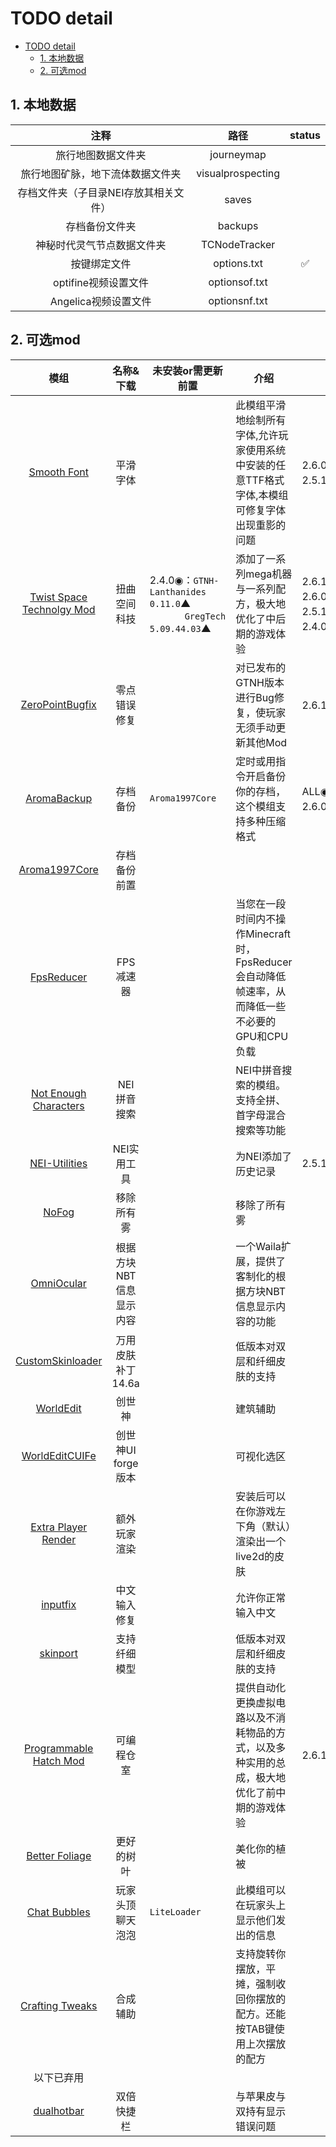 # TODO detail
- [TODO detail](#todo-detail)
  - [1. 本地数据](#1-本地数据)
  - [2. 可选mod](#2-可选mod)


## 1. 本地数据
|                 注释                  |       路径        | status |
| :-----------------------------------: | :---------------: | :----: |
|          旅行地图数据文件夹           |    journeymap     |        |
|   旅行地图矿脉，地下流体数据文件夹    | visualprospecting |        |
| 存档文件夹（子目录NEI存放其相关文件） |       saves       |        |
|            存档备份文件夹             |      backups      |        |
|      神秘时代灵气节点数据文件夹       |   TCNodeTracker   |        |
|             按键绑定文件              |    options.txt    |   ✅    |
|         optifine视频设置文件          |   optionsof.txt   |        |
|         Angelica视频设置文件          |   optionsnf.txt   |        |
## 2. 可选mod
<style>
    p {
        white-space:nowrap;
    }
</style>
|                                                         模组                                                          |        名称&下载        | 未安装or需更新 前置                                                                 | 介绍                                                                                            | 冲突&版本要求                                                                                                                                                                                          |
| :-------------------------------------------------------------------------------------------------------------------: | :---------------------: | ----------------------------------------------------------------------------------- | ----------------------------------------------------------------------------------------------- | ------------------------------------------------------------------------------------------------------------------------------------------------------------------------------------------------------ |
|                                  [Smooth Font](https://www.mcmod.cn/class/1086.html)                                  |        平滑字体         |                                                                                     | 此模组平滑地绘制所有字体,允许玩家使用系统中安装的任意TTF格式字体,本模组可修复字体出现重影的问题 | <p>2.6.0▲：配置文件```config/angelica-modules.cfg```中修改为```enableFontRenderer=false```<br/>2.5.1▼：配置文件```config/fastcraft.ini```$~~~~~~~~~~~$中修改为```enableFontRendererTweaks=false```</p> |
|                          [Twist Space Technolgy Mod](https://www.mcmod.cn/class/12969.html)                           |      扭曲空间科技       | <p>2.4.0◉：`GTNH-Lanthanides 0.11.0`▲<br/>$~~~~~~~~~~~~~$`GregTech 5.09.44.03`▲</p> | 添加了一系列mega机器与一系列配方，极大地优化了中后期的游戏体验                                  | <p>2.6.1▲：模组版本`0.5.0`▲<br/>2.6.0◉：模组版本`0.4.30`◉<br/>2.5.1◉：模组版本`0.4.30`◉<br/>2.4.0◉：模组版本`0.3.7`◉</p>                                                                               |
| [ZeroPointBugfix](https://github.com/wohaopa/ZeroPointServerBugfix/releases/download/0.6.3/ZeroPointBugfix-0.6.3.jar) |      零点错误修复       |                                                                                     | 对已发布的GTNH版本进行Bug修复，使玩家无须手动更新其他Mod                                        | <p>2.6.1◉：冲突`InputFix` `Raw Mouse Input`</p>                                                                                                                                                        |
|                                  [AromaBackup](https://www.mcmod.cn/class/1140.html)                                  |        存档备份         | <p>`Aroma1997Core`</p>                                                              | 定时或用指令开启备份你的存档，这个模组支持多种压缩格式                                          | <p>ALL◉：警告`FTB Utilities`功能重合<br/>2.6.0▲：警告`server utilities`功能重合</p>                                                                                                                                                                                                       |
|                                 [Aroma1997Core](https://www.mcmod.cn/class/919.html)                                  |      存档备份前置       |                                                                                     |                                                                                                 |                                                                                                                                                                                                        |
|                                  [FpsReducer](https://www.mcmod.cn/class/1815.html)                                   |        FPS减速器        |                                                                                     | 当您在一段时间内不操作Minecraft时，FpsReducer会自动降低帧速率，从而降低一些不必要的GPU和CPU负载 |                                                                                                                                                                                                        |
|                             [Not Enough Characters](https://www.mcmod.cn/class/2198.html)                             |      NEI 拼音搜索       |                                                                                     | NEI中拼音搜索的模组。支持全拼、首字母混合搜索等功能                                             |                                                                                                                                                                                                        |
|                           [NEI-Utilities](https://github.com/RealSilverMoon/NEI-Utilities)                            |       NEI实用工具       |                                                                                     | 为NEI添加了历史记录                                                                             | <p>2.5.1▼</p>                                                                                                                                                                                      |
|                                     [NoFog](https://www.mcmod.cn/class/1820.html)                                     |       移除所有雾        |                                                                                     | 移除了所有雾                                                                                    |                                                                                                                                                                                                        |
|                                  [OmniOcular](https://www.mcmod.cn/class/1016.html)                                   | 根据方块NBT信息显示内容 |                                                                                     | 一个Waila扩展，提供了客制化的根据方块NBT信息显示内容的功能                                      |                                                                                                                                                                                                        |
|                                [CustomSkinloader](https://www.mcmod.cn/class/883.html)                                |    万用皮肤补丁14.6a    |                                                                                     | 低版本对双层和纤细皮肤的支持                                                                    |                                                                                                                                                                                                        |
|                                   [WorldEdit](https://www.mcmod.cn/class/609.html)                                    |         创世神          |                                                                                     | 建筑辅助                                                                                        |                                                                                                                                                                                                        |
|                                 [WorldEditCUIFe](https://www.mcmod.cn/class/612.html)                                 |   创世神UI forge版本    |                                                                                     | 可视化选区                                                                                      |                                                                                                                                                                                                        |
|                              [Extra Player Render](https://www.mcmod.cn/class/3123.html)                              |      额外玩家渲染       |                                                                                     | 安装后可以在你游戏左下角（默认）渲染出一个live2d的皮肤                                          |                                                                                                                                                                                                        |
|                                    [inputfix](https://www.mcmod.cn/class/43.html)                                     |      中文输入修复       |                                                                                     | 允许你正常输入中文                                                                              |                                                                                                                                                                                                        |
|                                   [skinport](https://www.mcmod.cn/class/2700.html)                                    |      支持纤细模型       |                                                                                     | 低版本对双层和纤细皮肤的支持                                                                    |                                                                                                                                                                                                        |
|                 [Programmable Hatch Mod](https://github.com/reobf/Programmable-Hatches-Mod/releases)                  |       可编程仓室        |                                                                                     | 提供自动化更换虚拟电路以及不消耗物品的方式，以及多种实用的总成，极大地优化了前中期的游戏体验       |   <p>2.6.1◉，2.6.0◉，2.5.1◉</p>                                                                                                                                                                                                  |
|                                [Better Foliage](https://www.mcmod.cn/class/1128.html)                                 |       更好的树叶        |                                                                                     | 美化你的植被                                                                                    |                                                                                                                                                                                                        |
|                                  [Chat Bubbles](https://www.mcmod.cn/class/976.html)                                  |    玩家头顶聊天泡泡     | <p>`LiteLoader`</p>                                                                 | 此模组可以在玩家头上显示他们发出的信息                                                                       |                                                                                                                                                                                                        |
|                                [Crafting Tweaks](https://www.mcmod.cn/class/1501.html)                                |        合成辅助         |                                                                                     | 支持旋转你摆放，平摊，强制收回你摆放的配方。还能按TAB键使用上次摆放的配方                                  |                                                                                                                                                                                                        |
|                                                      以下已弃用                                                        |
|                                  [dualhotbar](https://www.mcmod.cn/class/6392.html)                                   |       双倍快捷栏        |                                                                                     | 与苹果皮与双持有显示错误问题                                                                                         |                                                                                                                                                                                                        |
